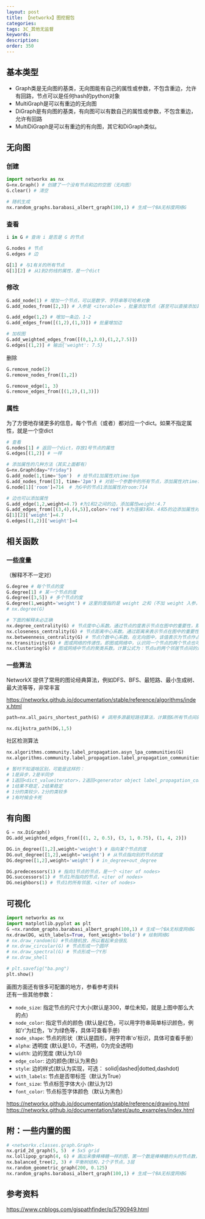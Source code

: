 ```yaml
---
layout: post
title: 【networkx】图挖掘包
categories:
tags: 3C_其他无监督
keywords:
description:
order: 350
---
```



## 基本类型
- Graph类是无向图的基类，无向图能有自己的属性或参数，不包含重边，允许有回路，节点可以是任何hash的python对象
- MultiGraph是可以有重边的无向图
- DiGraph是有向图的基类，有向图可以有数自己的属性或参数，不包含重边，允许有回路
- MultiDiGraph是可以有重边的有向图，其它和DiGraph类似。

## 无向图
### 创建

```py
import networkx as nx
G=nx.Graph() # 创建了一个没有节点和边的空图（无向图）
G.clear() # 清空

# 随机生成
nx.random_graphs.barabasi_albert_graph(100,1) # 生成一个BA无标度网络G
```

### 查看
```py
i in G # 查询 i 是否是 G 的节点

G.nodes # 节点
G.edges # 边

G[1] # 与1有关的所有节点
G[1][2] # 从1到2的线的属性，是一个dict
```
### 修改
```py
G.add_node(1) # 增加一个节点，可以是数字、字符串等可哈希对象
G.add_nodes_from([2,3]) # 入参是 <iterable> ，批量添加节点（甚至可以直接添加其它图的节点 G.add_nodes_from(H)）

G.add_edge(1,2) # 增加一条边，1-2
G.add_edges_from([(1,2),(1,3)]) # 批量增加边

# 加权图
G.add_weighted_edges_from([(0,1,3.0),(1,2,7.5)])
G.edges[(1,2)] # 输出{'weight': 7.5}
```
删除
```py
G.remove_node(2)
G.remove_nodes_from([1,2])

G.remove_edge(1, 3)
G.remove_edges_from([(1,2),(1,3)])
```

### 属性
为了方便地存储更多的信息，每个节点（或者）都对应一个dict。如果不指定属性，就是一个空dict  
```py
# 查看
G.nodes[1] # 返回一个dict，存放1号节点的属性
G.edges[(1,2)] # 一样

# 添加属性的几种方法（其实上面都有）
G=nx.Graph(day="Friday")
G.add_node(1,time='5pm')  # 给节点1加属性对time:5pm
G.add_nodes_from([3], time='2pm') # 对前一个参数中的所有节点，添加属性对time:2pm
G.node[1]['room']=714  # 为G中的节点1添加属性对room:714

# 边也可以添加属性
G.add_edge(1,2,weight=4.7) #为1和2之间的边，添加属性weight:4.7
G.add_edges_from([(3,4),(4,5)],color='red') #为连接3和4、4和5的边添加属性对color:red
G[1][2]['weight']=4.7
G.edges[(1,2)]['weight']=4
```


## 相关函数
### 一些度量
（解释不不一定对）
```py
G.degree # 每个节点的度
G.degree[1] # 某一个节点的度
G.degree([3,5]) # 多个节点的度
G.degree(1,weight='weight') # 这里的度指的是 weight 之和（不加 weight 入参，默认是边的个数）
# nx.degree(G)

# 下面的解释未必正确
nx.degree_centrality(G) # 节点度中心系数。通过节点的度表示节点在图中的重要性，默认情况下会进行归一化，其值表达为节点度d(u)除以n-1（其中n-1就是归一化使用的常量）。这里由于可能存在循环，所以该值可能大于1.
nx.closeness_centrality(G) # 节点距离中心系数。通过距离来表示节点在图中的重要性，一般是指节点到其他节点的平均路径的倒数，这里还乘以了n-1。该值越大表示节点到其他节点的距离越近，即中心性越高。
nx.betweenness_centrality(G) # 节点介数中心系数。在无向图中，该值表示为节点作占最短路径的个数除以((n-1)(n-2)/2)；在有向图中，该值表达为节点作占最短路径个数除以((n-1)(n-2))。
nx.transitivity(G) # 图或网络的传递性。即图或网络中，认识同一个节点的两个节点也可能认识双方，计算公式为3*图中三角形的个数/三元组个数（该三元组个数是有公共顶点的边对数，这样就好数了）。
nx.clustering(G) # 图或网络中节点的聚类系数。计算公式为：节点u的两个邻居节点间的边数除以((d(u)(d(u)-1)/2)。
```
### 一些算法
NetworkX 提供了常用的图论经典算法，例如DFS、BFS、最短路、最小生成树、最大流等等，非常丰富  

https://networkx.github.io/documentation/stable/reference/algorithms/index.html

```py
path=nx.all_pairs_shortest_path(G) # 调用多源最短路径算法，计算图G所有节点间的最短路径

nx.dijkstra_path(DG,1,5)
```

社区检测算法
```py
nx.algorithms.community.label_propagation.asyn_lpa_communities(G)
nx.algorithms.community.label_propagation.label_propagation_communities(G)

# 暂时不知道啥区别，可能是这样的：
# 1是异步，2是半同步
# 1返回<dict_valueiterator>，2返回<generator object label_propagation_communities>
# 1结果不稳定，2结果稳定
# 1分的类较少，2分的类较多
# 1有时候会卡死
```

## 有向图
```py
G = nx.DiGraph()
DG.add_weighted_edges_from([(1, 2, 0.5), (3, 1, 0.75), (1, 4, 2)])

DG.in_degree([1,2],weight='weight') # 指向某个节点的度
DG.out_degree([1,2],weight='weight') # 从节点指向别的节点的度
DG.degree([1,2],weight='weight') # in_degree+out_degree

DG.predecessors(1) # 指向1节点的节点，是一个 <iter of nodes>
DG.successors(1) # 节点1所指向的节点，<iter of nodes>
DG.neighbors(1) # 节点1的所有邻居，<iter of nodes>
```


## 可视化
```py
import networkx as nx
import matplotlib.pyplot as plt
G =nx.random_graphs.barabasi_albert_graph(100,1) # 生成一个BA无标度网络G
nx.draw(DG, with_labels=True, font_weight='bold') # 绘制网络G
# nx.draw_random(G) #节点随机放，所以看起来会很乱
# nx.draw_circular(G) # 节点形成一个圆环
# nx.draw_spectral(G) # 节点形成一个Y形
# nx.draw_shell

# plt.savefig("ba.png")
plt.show()
```
画图方面还有很多可配置的地方，参看参考资料  
还有一些其他参数：  
- `node_size`:  指定节点的尺寸大小(默认是300，单位未知，就是上图中那么大的点)
- `node_color`:  指定节点的颜色 (默认是红色，可以用字符串简单标识颜色，例如'r'为红色，'b'为绿色等，具体可查看手册)
- `node_shape`:  节点的形状（默认是圆形，用字符串'o'标识，具体可查看手册）
- `alpha`: 透明度 (默认是1.0，不透明，0为完全透明)
- `width`: 边的宽度 (默认为1.0)
- `edge_color`: 边的颜色(默认为黑色)
- `style`: 边的样式(默认为实现，可选： solid|dashed|dotted,dashdot)
- `with_labels`: 节点是否带标签（默认为True）
- `font_size`: 节点标签字体大小 (默认为12)
- `font_color`: 节点标签字体颜色（默认为黑色）


https://networkx.github.io/documentation/stable/reference/drawing.html  
https://networkx.github.io/documentation/latest/auto_examples/index.html

## 附：一些内置的图
```py
# <networkx.classes.graph.Graph>
nx.grid_2d_graph(5, 5)  # 5x5 grid
nx.lollipop_graph(4, 6) # 画出来像棒棒糖一样的图，第一个数是棒棒糖的头的节点数，第二个数是柄
nx.balanced_tree(2, 3) # 平衡树结构，2个子节点，3层
nx.random_geometric_graph(200, 0.125)
nx.random_graphs.barabasi_albert_graph(100,1) # 生成一个BA无标度网络G
```

## 参考资料
https://www.cnblogs.com/gispathfinder/p/5790949.html
